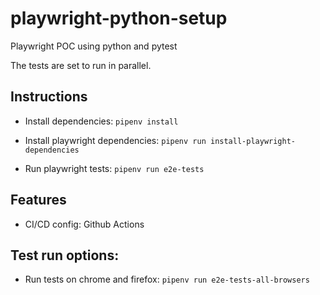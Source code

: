 # playwright-python-setup
Playwright POC using python and pytest

The tests are set to run in parallel.

## Instructions

* Install dependencies: `pipenv install`

* Install playwright dependencies: `pipenv run install-playwright-dependencies`

* Run playwright tests: `pipenv run e2e-tests`

## Features

* CI/CD config: Github Actions

## Test run options:

* Run tests on chrome and firefox: `pipenv run e2e-tests-all-browsers`